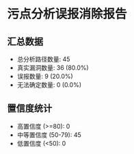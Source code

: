 # 污点分析误报消除报告

## 汇总数据
- 总分析路径数量: 45
- 真实漏洞数量: 36 (80.0%)
- 误报数量: 9 (20.0%)
- 无法确定数量: 0 (0.0%)

## 置信度统计
- 高置信度 (>=80): 0
- 中等置信度 (50-79): 45
- 低置信度 (<50): 0
